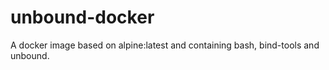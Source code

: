 # unbound-docker
A docker image based on alpine:latest and containing bash, bind-tools and unbound. 
